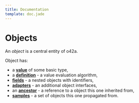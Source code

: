 ```yaml
---
title: Documentation
template: doc.jade
---
```


Objects
=======
<!--
Copyright (C) 2010-2013 Ruslan Lopatin.
Permission is granted to copy, distribute and/or modify this document
under the terms of the GNU Free Documentation License, Version 1.3
or any later version published by the Free Software Foundation;
with no Invariant Sections, no Front-Cover Texts, and no Back-Cover Texts.
A copy of the license is included in the section entitled "GNU
Free Documentation License".
-->

An _object_ is a central entity of o42a.

Object has:

* a **[value](value.html)** of some basic type,
* a **[definition](definition.html)** - a value evaluation algorithm,
* **[fields](fields.html)** - a nested objects with identifiers,
* **[adapters](adapters.html)** - an additional object interfaces,
* an **[ancestor](inheritance.html)** - a reference to a object this one
  inherited from,
* **[samples](samples.html)** - a set of objects this one propagated from.
